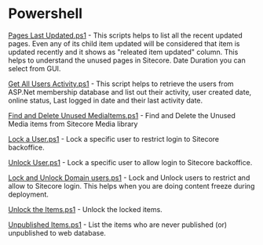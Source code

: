 # Powershell

[Pages Last Updated.ps1](https://github.com/prabhu-ranganathan/Powershell/blob/main/scripts/Pages%20Last%20Updated.ps1) - This scripts helps to list all the recent updated pages. Even any of its child item updated will be considered that item is updated recently and it shows as "releated item updated" column. This helps to understand the unused pages in Sitecore. Date Duration you can select from GUI.

[Get All Users Activity.ps1](https://github.com/prabhu-ranganathan/Powershell/blob/main/scripts/Get%20All%20Users%20Activity.ps1) - This script helps to retrieve the users from ASP.Net membership database and list out their activity, user created date, online status, Last logged in date and their last activity date.

[Find and Delete Unused MediaItems.ps1](https://github.com/prabhu-ranganathan/Powershell/blob/main/scripts/Find%20and%20Delete%20Unused%20MediaItems.ps1) - Find and Delete the Unused Media items from Sitecore Media library

[Lock a User.ps1](https://github.com/prabhu-ranganathan/Powershell/blob/main/scripts/Lock%20a%20User.ps1) - Lock a specific user to restrict login to Sitecore backoffice.

[Unlock User.ps1](https://github.com/prabhu-ranganathan/Powershell/blob/main/scripts/Unlock%20User.ps1) - Lock a specific user to allow login to Sitecore backoffice.

[Lock and Unlock Domain users.ps1](https://github.com/prabhu-ranganathan/Powershell/blob/main/scripts/Lock%20and%20Unlock%20Domain%20users.ps1) - Lock and Unlock users to restrict and allow to Sitecore login. This helps when you are doing content freeze during deployment.

[Unlock the Items.ps1](https://github.com/prabhu-ranganathan/Powershell/blob/main/scripts/Unlock%20the%20Items.ps1) - Unlock the locked items.

[Unpublished Items.ps1](https://github.com/prabhu-ranganathan/Powershell/blob/main/scripts/Unpublsihed%20Items.ps1) - List the items who are never published (or) unpublished to web database.
